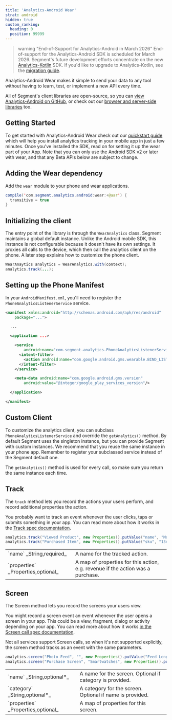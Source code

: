 ```yaml
---
title: 'Analytics-Android Wear'
strat: android
hidden: true
custom_ranking:
  heading: 0
  position: 99999
---
```


> warning "End-of-Support for Analytics-Android in March 2026"
> End-of-support for the Analytics-Android SDK is scheduled for March 2026. Segment's future development efforts concentrate on the new [Analytics-Kotlin](/docs/connections/sources/catalog/libraries/mobile/kotlin-android/) SDK. If you'd like to upgrade to Analytics-Kotlin, see the [migration guide](/docs/connections/sources/catalog/libraries/mobile/kotlin-android/migration/). 

Analytics-Android Wear makes it simple to send your data to any tool without having to learn, test, or implement a new API every time.

All of Segment's client libraries are open-source, so you can [view Analytics-Android on GitHub](https://github.com/segmentio/analytics-android), or check out our [browser and server-side libraries](/docs/connections/sources/catalog/) too.

## Getting Started

To get started with Analytics-Android Wear check out our [quickstart guide](/docs/connections/sources/catalog/libraries/mobile/android/quickstart/) which will help you install analytics tracking in your mobile app in just a few minutes. Once you've installed the SDK, read on for setting it up the wear part of your App. Note that you can only use the Android SDK v2 or later with wear, and that any Beta APIs below are subject to change.

## Adding the Wear dependency

Add the `wear` module to your phone and wear applications.

```java
compile('com.segment.analytics.android:wear:+@aar') {
  transitive = true
}
```

## Initializing the client

The entry point of the library is through the `WearAnalytics` class. Segment maintains a global default instance. Unlike the Android mobile SDK, this instance is not configurable because it doesn't have its own settings. It proxies all calls to the device, which then call the analytics client on the phone. A later step explains how to customize the phone client.

```java
WearAnaytics analytics = WearAnalytics.with(context);
analytics.track(...);
```

## Setting up the Phone Manifest

In your `AndroidManifest.xml`, you'll need to register the `PhoneAnalyticsListenerService` service.

```xml
<manifest xmlns:android="http://schemas.android.com/apk/res/android"
    package="...">

  ...

  <application ...>

    <service
        android:name="com.segment.analytics.PhoneAnalyticsListenerService">
      <intent-filter>
        <action android:name="com.google.android.gms.wearable.BIND_LISTENER"/>
      </intent-filter>
    </service>

    <meta-data android:name="com.google.android.gms.version"
        android:value="@integer/google_play_services_version"/>

  </application>

</manifest>
```

## Custom Client

To customize the analytics client, you can subclass `PhoneAnalyticsListenerService` and override the `getAnalytics()` method. By default Segment uses the singleton instance, but you can provide Segment with custom instances. We recommend that you reuse the same instance in your phone app. Remember to register your subclassed service instead of the Segment default one.

The `getAnalytics()` method is used for every call, so make sure you return the same instance each time.

## Track

The `track` method lets you record the actions your users perform, and record additional properties the action.

You probably want to track an event whenever the user clicks, taps or submits something in your app. You can read more about how it works in the [Track spec documentation](/docs/connections/spec/track).

```java
analytics.track("Viewed Product", new Properties().putValue("name", "Moto 360"));
analytics.track("Purchased Item", new Properties().putValue("sku", "13d31").putRevenue(199.99));
```

<table class="api-table">
  <tr>
    <td>`name` _String,required_</td>
    <td>A name for the tracked action.</td>
  </tr>
  <tr>
    <td>`properties` _Properties,optional_</td>
    <td>A map of properties for this action, e.g. revenue if the action was a purchase.</td>
  </tr>
</table>

## Screen

The Screen method lets you record the screens your users view.

You might record a screen event an event whenever the user opens a screen in your app. This could be a view, fragment, dialog or activity depending on your app. You can read more about how it works [in the Screen call spec documentation](/docs/connections/spec/screen).

Not all services support Screen calls, so when it's not supported explicitly, the screen method tracks as an event with the same parameters.

```java
analytics.screen("Photo Feed", "", new Properties().putValue("Feed Length", "26"));
analytics.screen("Purchase Screen", "Smartwatches", new Properties().putValue("sku", "13d31"));
```

<table class="api-table">
  <tr>
    <td>`name` _String,optional*_</td>
    <td>A name for the screen. Optional if category is provided.</td>
  </tr>
  <tr>
    <td>`category` _String,optional*_</td>
    <td>A category for the screen. Optional if name is provided.</td>
  </tr>
  <tr>
    <td>`properties` _Properties,optional_</td>
    <td>A map of properties for this screen.</td>
  </tr>
</table>

